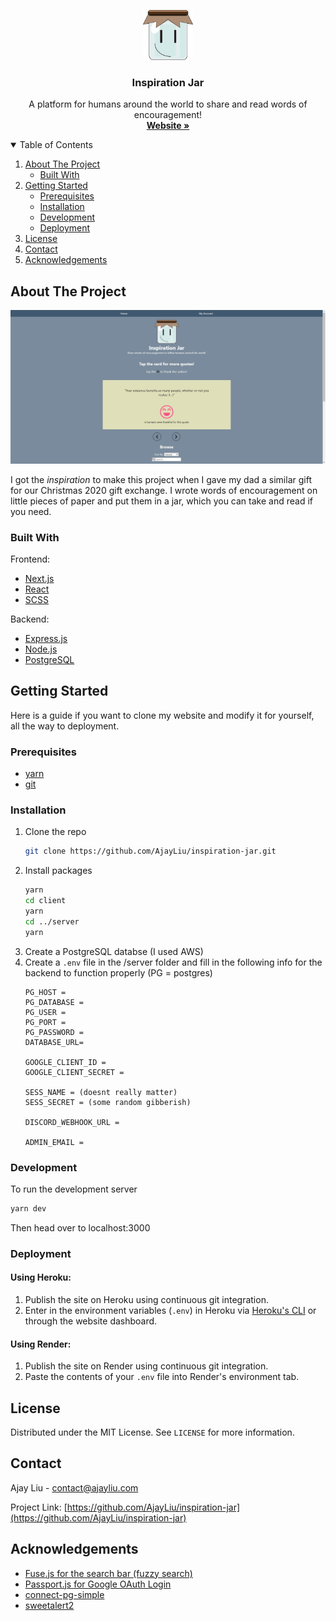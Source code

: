<p align="center">
  <a href="https://github.com/AjayLiu/inspiration-jar">
    <img src="client/public/img/jar.svg" alt="Logo" width="80" height="80">
  </a>

  <h3 align="center">Inspiration Jar</h3>

  <p align="center">
    A platform for humans around the world to share and read words of encouragement! 
    <br />
    <a href="https://inspiration-jar.ajayliu.com"><strong>Website »</strong></a>
</p>



<!-- TABLE OF CONTENTS -->
<details open="open">
  <summary>Table of Contents</summary>
  <ol>
    <li>
      <a href="#about-the-project">About The Project</a>
      <ul>
        <li><a href="#built-with">Built With</a></li>
      </ul>
    </li>
    <li>
      <a href="#getting-started">Getting Started</a>
      <ul>
        <li><a href="#prerequisites">Prerequisites</a></li>
        <li><a href="#installation">Installation</a></li>
        <li><a href="#development">Development</a></li>
        <li><a href="#deployment">Deployment</a></li>
      </ul>
    </li>
    <li><a href="#license">License</a></li>
    <li><a href="#contact">Contact</a></li>
    <li><a href="#acknowledgements">Acknowledgements</a></li>
  </ol>
</details>



<!-- ABOUT THE PROJECT -->
## About The Project

<img src="preview.png"></img>

I got the <em>inspiration</em> to make this project when I gave my dad a similar gift for our Christmas 2020 gift exchange. I wrote words of encouragement on little pieces of paper and put them in a jar, which you can take and read if you need.

### Built With
Frontend:
* [Next.js](https://nextjs.org/)
* [React](https://reactjs.org/)
* [SCSS](https://sass-lang.com/)

Backend:
* [Express.js](https://expressjs.com/)
* [Node.js](https://nodejs.org/en/)
* [PostgreSQL](https://www.postgresql.org/)


<!-- GETTING STARTED -->
## Getting Started

Here is a guide if you want to clone my website and modify it for yourself, all the way to deployment.

### Prerequisites

* [yarn](https://yarnpkg.com/)
* [git](https://git-scm.com/)

### Installation

1. Clone the repo
   ```sh
   git clone https://github.com/AjayLiu/inspiration-jar.git
   ```
2. Install packages
   ```sh
   yarn
   cd client
   yarn
   cd ../server
   yarn
   ```
3. Create a PostgreSQL databse (I used AWS)
4. Create a `.env` file in the /server folder and fill in the following info for the backend to function properly (PG = postgres)
   ```
   PG_HOST =
   PG_DATABASE =  
   PG_USER = 
   PG_PORT = 
   PG_PASSWORD =
   DATABASE_URL=
  
   GOOGLE_CLIENT_ID = 
   GOOGLE_CLIENT_SECRET = 

   SESS_NAME = (doesnt really matter)
   SESS_SECRET = (some random gibberish)

   DISCORD_WEBHOOK_URL = 

   ADMIN_EMAIL =
   ```


### Development

To run the development server
   ```sh
   yarn dev
   ```
Then head over to localhost:3000

### Deployment

#### Using Heroku:
1. Publish the site on Heroku using continuous git integration.   
2. Enter in the environment variables (`.env`) in Heroku via [Heroku's CLI](https://devcenter.heroku.com/articles/config-vars) or through the website dashboard.

#### Using Render:
1. Publish the site on Render using continuous git integration.
2. Paste the contents of your `.env` file into Render's environment tab.

<!-- LICENSE -->
## License

Distributed under the MIT License. See `LICENSE` for more information.



<!-- CONTACT -->
## Contact

Ajay Liu - contact@ajayliu.com

Project Link: [https://github.com/AjayLiu/inspiration-jar](https://github.com/AjayLiu/inspiration-jar)



<!-- ACKNOWLEDGEMENTS -->
## Acknowledgements
* [Fuse.js for the search bar (fuzzy search)](https://www.vantajs.com/)
* [Passport.js for Google OAuth Login](https://www.passportjs.org/)
* [connect-pg-simple](https://www.npmjs.com/package/connect-pg-simple)
* [sweetalert2](https://sweetalert.js.org/)
